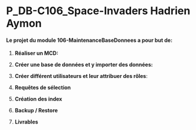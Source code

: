 # **P_DB-C106_Space-Invaders Hadrien Aymon**

#### Le projet du module **106-MaintenanceBaseDonnees** a pour but de:

1) **Réaliser un MCD:** 

2) **Créer une base de données et y importer des données:** 

3) **Créer différent utilisateurs et leur attribuer des rôles**:

4) **Requêtes de sélection**

5) **Création des index**

6) **Backup / Restore**

7) **Livrables** 





